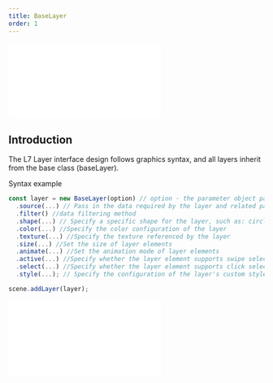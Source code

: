 ```yaml
---
title: BaseLayer
order: 1
---
```


<embed src="@/docs/api/common/style.md"></embed>

## Introduction

The L7 Layer interface design follows graphics syntax, and all layers inherit from the base class (baseLayer).

Syntax example

```javascript
const layer = new BaseLayer(option) // option - the parameter object passed into the constructor, providing the initial state of the layer
  .source(...) // Pass in the data required by the layer and related parsers
  .filter() //data filtering method
  .shape(...) // Specify a specific shape for the layer, such as: circle/triangle, etc.
  .color(...) //Specify the color configuration of the layer
  .texture(...) //Specify the texture referenced by the layer
  .size(...) //Set the size of layer elements
  .animate(...) //Set the animation mode of layer elements
  .active(...) //Specify whether the layer element supports swipe selection
  .select(...) //Specify whether the layer element supports click selection
  .style(...); // Specify the configuration of the layer's custom style

scene.addLayer(layer);
```

<embed src="@/docs/api/common/layer/base.en.md"></embed>
